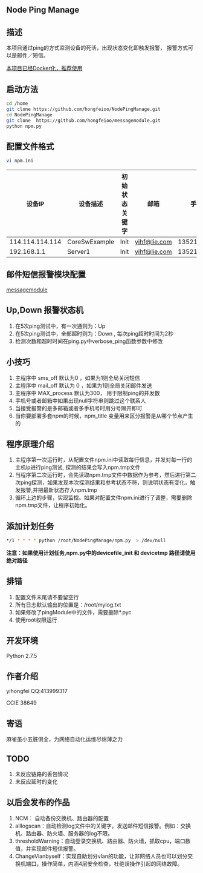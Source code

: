 Node Ping Manage
---------------------

描述
------------
本项目通过ping的方式监测设备的死活，出现状态变化即触发报警， 报警方式可以是邮件／短信。</p>
[本项目已经Docker化，推荐使用](https://github.com/hongfeioo/npmdocker)

启动方法
----------------
```bash
cd /home
git clone https://github.com/hongfeioo/NodePingManage.git
cd NodePingManage
git clone  https://github.com/hongfeioo/messagemodule.git
python npm.py
```


配置文件格式
-----------------------
```bash
vi npm.ini 
```
| 设备IP | 设备描述|初始状态关键字|邮箱|手机号|
|-----|------|----|----|----|
|114.114.114.114|CoreSwExample|Init|yihf@lie.com|1352116188X
|192.168.1.1|Server1|Init|yihf@lie.com|1352116188X


邮件短信报警模块配置
---------------------------
[messagemodule](https://github.com/hongfeioo/messagemodule#%E9%82%AE%E7%AE%B1%E6%89%8B%E6%9C%BA%E5%8F%B7%E7%9F%AD%E4%BF%A1%E9%80%9A%E9%81%93%E9%85%8D%E7%BD%AE)</p>



Up,Down 报警状态机
--------------
1.  在5次ping测试中，有一次通则为：Up 
2.  在5次ping测试中，全部超时则为：Down , 每次ping超时时间为2秒
3.  检测次数和超时时间在ping.py中verbose_ping函数参数中修改



小技巧
-----------
1.   主程序中  sms_off 默认为0 ，如果为1则全局关闭短信
2.   主程序中  mail_off 默认为 0 ，如果为1则全局关闭邮件发送 
3.   主程序中  MAX_process 默认为300， 用于限制ping的并发数 
4.   手机号或者邮箱中如果出现null字符串则跳过这个联系人
5.   当接受报警的是多邮箱或者多手机号时用分号隔开即可
6.   当你要部署多套npm的时候，npm_title 变量用来区分报警是从哪个节点产生的

程序原理介绍
---------
1.  主程序第一次运行时，从配置文件npm.ini中读取每行信息，并发对每一行的主机ip进行ping测试, 探测的结果会写入npm.tmp文件
2.  当程序第二次运行时，会先读取npm.tmp文件中数据作为参考，然后进行第二次ping探测，如果发现本次探测结果和参考状态不符，则说明状态有变化，触发报警,并把最新状态存入npm.tmp
3.  循环上边的步骤，实现监控。如果对配置文件npm.ini进行了调整，需要删除npm.tmp文件，让程序初始化。



添加计划任务
---------------
```bash
*/1 * * * * python /root/NodePingManage/npm.py  > /dev/null
```
**注意：如果使用计划任务,npm.py中的devicefile_init 和 devicetmp 路径请使用绝对路径**

排错 
------
1.   配置文件末尾请不要留空行
2.   所有日志默认输出的位置是：/root/mylog.txt 
3.   如果修改了pingModule中的文件，需要删除*.pyc 
4.   使用root权限运行

开发环境
--------
Python 2.7.5 

作者介绍
----------
yihongfei  QQ:413999317   

CCIE 38649


寄语
------
麻雀虽小五脏俱全，为网络自动化运维尽绵薄之力 </p>

TODO
--------
1.  未反应链路的丢包情况
2.  未反应延时的变化


以后会发布的作品
----------
1. NCM： 自动备份交换机、路由器的配置
3. alllogscan：自动检测log文件中的关键字，发送邮件短信报警。例如：交换机、路由器、防火墙、服务器的log不限。
4. thresholdWarning：自动登录交换机、路由器、防火墙，抓取cpu，端口数值，并实现邮件短信报警。
5. ChangeVlanbyself：实现自助划分vlan的功能，让非网络人员也可以划分交换机端口，操作简单，内涵4层安全检查，杜绝误操作引起的网络故障。

